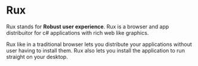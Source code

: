 # Rux

Rux stands for **Robust user experience**.
Rux is a browser and app distribuitor for c# applications with rich web like graphics.

Rux like in a traditional browser lets you distribute your applications without user having to install them.
Rux also lets you install the application to run straight on your desktop.
